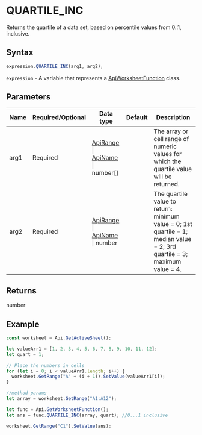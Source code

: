# QUARTILE_INC

Returns the quartile of a data set, based on percentile values from 0..1, inclusive.

## Syntax

```javascript
expression.QUARTILE_INC(arg1, arg2);
```

`expression` - A variable that represents a [ApiWorksheetFunction](../ApiWorksheetFunction.md) class.

## Parameters

| **Name** | **Required/Optional** | **Data type** | **Default** | **Description** |
| ------------- | ------------- | ------------- | ------------- | ------------- |
| arg1 | Required | [ApiRange](../../ApiRange/ApiRange.md) \| [ApiName](../../ApiName/ApiName.md) \| number[] |  | The array or cell range of numeric values for which the quartile value will be returned. |
| arg2 | Required | [ApiRange](../../ApiRange/ApiRange.md) \| [ApiName](../../ApiName/ApiName.md) \| number |  | The quartile value to return: minimum value = 0; 1st quartile = 1; median value = 2; 3rd quartile = 3; maximum value = 4. |

## Returns

number

## Example



```javascript editor-xlsx
const worksheet = Api.GetActiveSheet();

let valueArr1 = [1, 2, 3, 4, 5, 6, 7, 8, 9, 10, 11, 12];
let quart = 1;

// Place the numbers in cells
for (let i = 0; i < valueArr1.length; i++) {
  worksheet.GetRange("A" + (i + 1)).SetValue(valueArr1[i]);
}

//method params
let array = worksheet.GetRange("A1:A12");

let func = Api.GetWorksheetFunction();
let ans = func.QUARTILE_INC(array, quart); //0...1 inclusive

worksheet.GetRange("C1").SetValue(ans);

```
